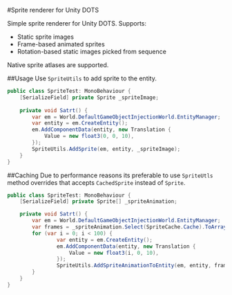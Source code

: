 #Sprite renderer for Unity DOTS

Simple sprite renderer for Unity DOTS. Supports:

* Static sprite images
* Frame-based animated sprites
* Rotation-based static images picked from sequence

Native sprite atlases are supported.

##Usage
Use `SpriteUtils` to add sprite to the entity. 
```c#
public class SpriteTest: MonoBehaviour {
    [SerializeField] private Sprite _spriteImage;
    
    private void Satrt() {
        var em = World.DefaultGameObjectInjectionWorld.EntityManager;
        var entity = em.CreateEntity();
        em.AddComponentData(entity, new Translation {
            Value = new float3(0, 0, 10),
        });
        SpriteUtils.AddSprite(em, entity, _spriteImage);
    }
}
```

##Caching
Due to performance reasons its preferable to use `SpriteUtls` method overrides that accepts `CachedSprite` instead of `Sprite`. 
```c#
public class SpriteTest: MonoBehaviour {
    [SerializeField] private Sprite[] _spriteAnimation;

    private void Satrt() {
        var em = World.DefaultGameObjectInjectionWorld.EntityManager;
        var frames = _spriteAnimation.Select(SpriteCache.Cache).ToArray();
        for (var i = 0; i < 100) {
                var entity = em.CreateEntity();
                em.AddComponentData(entity, new Translation {
                    Value = new float3(i, 0, 10),
                });
                SpriteUtils.AddSpriteAnimationToEntity(em, entity, frames);
        }
    }
}
```
